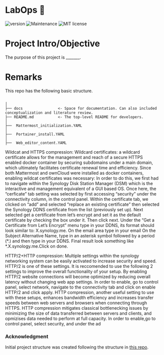 # LabOps :microscope:

![version](https://img.shields.io/badge/version-1.0-blue) ![Maintenance](https://img.shields.io/badge/Maintained%3F-yes-green.svg) ![MIT license](https://img.shields.io/badge/License-MIT-blue.svg)

# Project Intro/Objective 

The purpose of this project is _______.

# Remarks

This repo has the following basic structure.

```

│
├── docs                <- Space for documentation. Can also included conceptualization and literature review.
├── README.md           <- The top-level README for developers.
│
├──  Mattermost_initialization.YAML    
│
├──  Portainer_install.YAML          
│
├──  Web_editor_content.YAML              
```


Wildcat and HTTPS compression:
Wildcard certificates: a wildcard certificate allows for the management and reach of a secure HTTPS enabled docker container by securing subdomains under a main domain, which ultimately facilitates certificate renewal time and efficiency. Since both Mattermost and ownCloud were installed as docker containers, enabling wildcat certificates was necessary: In order to do this, we first had to navigate within the Synology Disk Station Manager (DSM) which is the interactive and management equivalent of a GUI based OS. Once here, the “cerficate” tab setting was selected by first accessing “security” under the connectivity column,  in the control panel. Within the certificate tab, we clicked on “add” and selected “replace an existing certificate” then selected the Synology DDNS certificate from the list (previously set up). Next selected get a certificate from let’s encrypt and set it as the default certificate by checking the box under it. Then click next. Under the “Get a Certificate from Let’s Encrypt” menu type in your DDNS, its format should look similar to: X.synology.me. On the email area type in your email On the Subject Alternative Name, type in an asterisk symbol followed by a period (*.) and then type in your DDNS. Final result look something like *.X.synology.me.Click on done. 

HTTP/2+HTTP compression: Multiple settings within the synology networking system can be easily activated to increase security and speed. HTTP/2 is one of these settings. It is reccomended to use the following 2 settings to improve the overall functionality of your setup. By enabling HTTP/2 website connections will become optimized by reducing overall latency without changing web app settings. In order to enable, go to control panel, select network, navigate to the connectivity tab and click on enable HTTP/2 and click apply. HTTP compression, another useful setting to use with these setups, enhances bandwidth efficiency and increases transfer speeds between web servers and browsers when connecting through HTTPS. HTTP compression mitigates classical bottlenecking issues by minimizing the size of data transferred between servers and clients, and opmizises data needed to perform at full capacity. In order to enable,go to control panel, select security, and under the ad



### Acknowledgment

Initial project structure was created following the structure in [this repo](https://github.com/malill/research-template).
